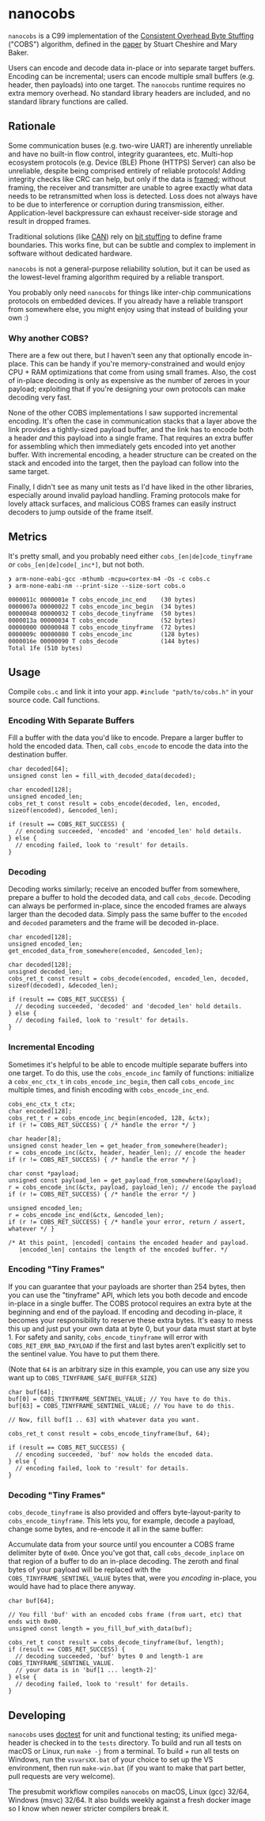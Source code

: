 # nanocobs

`nanocobs` is a C99 implementation of the [Consistent Overhead Byte Stuffing](https://en.wikipedia.org/wiki/Consistent_Overhead_Byte_Stuffing) ("COBS") algorithm, defined in the [paper](http://www.stuartcheshire.org/papers/COBSforToN.pdf) by Stuart Cheshire and Mary Baker.

Users can encode and decode data in-place or into separate target buffers. Encoding can be incremental; users can encode multiple small buffers (e.g. header, then payloads) into one target. The `nanocobs` runtime requires no extra memory overhead. No standard library headers are included, and no standard library functions are called.

## Rationale

Some communication buses (e.g. two-wire UART) are inherently unreliable and have no built-in flow control, integrity guarantees, etc. Multi-hop ecosystem protocols (e.g. Device (BLE) Phone (HTTPS) Server) can also be unreliable, despite being comprised entirely of reliable protocols! Adding integrity checks like CRC can help, but only if the data is [framed](https://en.wikipedia.org/wiki/Frame_(networking)); without framing, the receiver and transmitter are unable to agree exactly what data needs to be retransmitted when loss is detected. Loss does not always have to be due to interference or corruption during transmission, either. Application-level backpressure can exhaust receiver-side storage and result in dropped frames.

Traditional solutions (like [CAN](https://en.wikipedia.org/wiki/CAN_bus)) rely on [bit stuffing](https://en.wikipedia.org/wiki/Bit_stuffing) to define frame boundaries. This works fine, but can be subtle and complex to implement in software without dedicated hardware.

`nanocobs` is not a general-purpose reliability solution, but it can be used as the lowest-level framing algorithm required by a reliable transport.

You probably only need `nanocobs` for things like inter-chip communications protocols on embedded devices. If you already have a reliable transport from somewhere else, you might enjoy using that instead of building your own :)

### Why another COBS?

There are a few out there, but I haven't seen any that optionally encode in-place. This can be handy if you're memory-constrained and would enjoy CPU + RAM optimizations that come from using small frames. Also, the cost of in-place decoding is only as expensive as the number of zeroes in your payload; exploiting that if you're designing your own protocols can make decoding very fast.

None of the other COBS implementations I saw supported incremental encoding. It's often the case in communication stacks that a layer above the link provides a tightly-sized payload buffer, and the link has to encode both a header _and_ this payload into a single frame. That requires an extra buffer for assembling which then immediately gets encoded into yet another buffer. With incremental encoding, a header structure can be created on the stack and encoded into the target, then the payload can follow into the same target.

Finally, I didn't see as many unit tests as I'd have liked in the other libraries, especially around invalid payload handling. Framing protocols make for lovely attack surfaces, and malicious COBS frames can easily instruct decoders to jump outside of the frame itself.

## Metrics

It's pretty small, and you probably need either `cobs_[en|de]code_tinyframe` _or_ `cobs_[en|de]code[_inc*]`, but not both.
```
❯ arm-none-eabi-gcc -mthumb -mcpu=cortex-m4 -Os -c cobs.c
❯ arm-none-eabi-nm --print-size --size-sort cobs.o

0000011c 0000001e T cobs_encode_inc_end    (30 bytes)
0000007a 00000022 T cobs_encode_inc_begin  (34 bytes)
00000048 00000032 T cobs_decode_tinyframe  (50 bytes)
0000013a 00000034 T cobs_encode            (52 bytes)
00000000 00000048 T cobs_encode_tinyframe  (72 bytes)
0000009c 00000080 T cobs_encode_inc        (128 bytes)
0000016e 00000090 T cobs_decode            (144 bytes)
Total 1fe (510 bytes)
```

## Usage

Compile `cobs.c` and link it into your app. `#include "path/to/cobs.h"` in your source code. Call functions.

### Encoding With Separate Buffers

Fill a buffer with the data you'd like to encode. Prepare a larger buffer to hold the encoded data. Then, call `cobs_encode` to encode the data into the destination buffer.

```
char decoded[64];
unsigned const len = fill_with_decoded_data(decoded);

char encoded[128];
unsigned encoded_len;
cobs_ret_t const result = cobs_encode(decoded, len, encoded, sizeof(encoded), &encoded_len);

if (result == COBS_RET_SUCCESS) {
  // encoding succeeded, 'encoded' and 'encoded_len' hold details.
} else {
  // encoding failed, look to 'result' for details.
}
```

### Decoding 

Decoding works similarly; receive an encoded buffer from somewhere, prepare a buffer to hold the decoded data, and call `cobs_decode`. Decoding can always be performed in-place, since the encoded frames are always larger than the decoded data. Simply pass the same buffer to the `encoded` and `decoded` parameters and the frame will be decoded in-place.

```
char encoded[128];
unsigned encoded_len;
get_encoded_data_from_somewhere(encoded, &encoded_len);

char decoded[128];
unsigned decoded_len;
cobs_ret_t const result = cobs_decode(encoded, encoded_len, decoded, sizeof(decoded), &decoded_len);

if (result == COBS_RET_SUCCESS) {
  // decoding succeeded, 'decoded' and 'decoded_len' hold details.
} else {
  // decoding failed, look to 'result' for details.
}
```

### Incremental Encoding

Sometimes it's helpful to be able to encode multiple separate buffers into one target. To do this, use the `cobs_encode_inc` family of functions: initialize a `cobx_enc_ctx_t` in `cobs_encode_inc_begin`, then call `cobs_encode_inc` multiple times, and finish encoding with `cobs_encode_inc_end`.

```
cobs_enc_ctx_t ctx;
char encoded[128];
cobs_ret_t r = cobs_encode_inc_begin(encoded, 128, &ctx);
if (r != COBS_RET_SUCCESS) { /* handle the error */ }

char header[8];
unsigned const header_len = get_header_from_somewhere(header);
r = cobs_encode_inc(&ctx, header, header_len); // encode the header
if (r != COBS_RET_SUCCESS) { /* handle the error */ }

char const *payload;
unsigned const payload_len = get_payload_from_somewhere(&payload);
r = cobs_encode_inc(&ctx, payload, payload_len); // encode the payload
if (r != COBS_RET_SUCCESS) { /* handle the error */ }

unsigned encoded_len;
r = cobs_encode_inc_end(&ctx, &encoded_len);
if (r != COBS_RET_SUCCESS) { /* handle your error, return / assert, whatever */ }

/* At this point, |encoded| contains the encoded header and payload.
   |encoded_len| contains the length of the encoded buffer. */
```

### Encoding "Tiny Frames"

If you can guarantee that your payloads are shorter than 254 bytes, then you can use the "tinyframe" API, which lets you both decode and encode in-place in a single buffer. The COBS protocol requires an extra byte at the beginning and end of the payload. If encoding and decoding in-place, it becomes your responsibility to reserve these extra bytes. It's easy to mess this up and just put your own data at byte 0, but your data must start at byte 1. For safety and sanity, `cobs_encode_tinyframe` will error with `COBS_RET_ERR_BAD_PAYLOAD` if the first and last bytes aren't explicitly set to the sentinel value. You have to put them there.

(Note that `64` is an arbitrary size in this example, you can use any size you want up to `COBS_TINYFRAME_SAFE_BUFFER_SIZE`)

```
char buf[64];
buf[0] = COBS_TINYFRAME_SENTINEL_VALUE; // You have to do this.
buf[63] = COBS_TINYFRAME_SENTINEL_VALUE; // You have to do this.

// Now, fill buf[1 .. 63] with whatever data you want.

cobs_ret_t const result = cobs_encode_tinyframe(buf, 64);

if (result == COBS_RET_SUCCESS) {
  // encoding succeeded, 'buf' now holds the encoded data.
} else {
  // encoding failed, look to 'result' for details.
}
```
### Decoding "Tiny Frames"

`cobs_decode_tinyframe` is also provided and offers byte-layout-parity to `cobs_encode_tinyframe`. This lets you, for example, decode a payload, change some bytes, and re-encode it all in the same buffer:

Accumulate data from your source until you encounter a COBS frame delimiter byte of `0x00`. Once you've got that, call `cobs_decode_inplace` on that region of a buffer to do an in-place decoding. The zeroth and final bytes of your payload will be replaced with the `COBS_TINYFRAME_SENTINEL_VALUE` bytes that, were you _encoding_ in-place, you would have had to place there anyway.

```
char buf[64];

// You fill 'buf' with an encoded cobs frame (from uart, etc) that ends with 0x00.
unsigned const length = you_fill_buf_with_data(buf);

cobs_ret_t const result = cobs_decode_tinyframe(buf, length);
if (result == COBS_RET_SUCCESS) {
  // decoding succeeded, 'buf' bytes 0 and length-1 are COBS_TINYFRAME_SENTINEL_VALUE.
  // your data is in 'buf[1 ... length-2]'
} else {
  // decoding failed, look to 'result' for details.
}
```

## Developing

`nanocobs` uses [doctest](https://github.com/onqtam/doctest) for unit and functional testing; its unified mega-header is checked in to the `tests` directory. To build and run all tests on macOS or Linux, run `make -j` from a terminal. To build + run all tests on Windows, run the `vsvarsXX.bat` of your choice to set up the VS environment, then run `make-win.bat` (if you want to make that part better, pull requests are very welcome).

The presubmit workflow compiles `nanocobs` on macOS, Linux (gcc) 32/64, Windows (msvc) 32/64. It also builds weekly against a fresh docker image so I know when newer stricter compilers break it.
